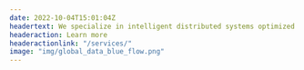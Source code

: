```yaml
---
date: 2022-10-04T15:01:04Z
headertext: We specialize in intelligent distributed systems optimized for data pipelines and global devops.
headeraction: Learn more
headeractionlink: "/services/"
image: "img/global_data_blue_flow.png"
---
```

